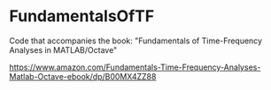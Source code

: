 # FundamentalsOfTF
Code that accompanies the book: "Fundamentals of Time-Frequency Analyses in MATLAB/Octave"

https://www.amazon.com/Fundamentals-Time-Frequency-Analyses-Matlab-Octave-ebook/dp/B00MX4ZZ88
